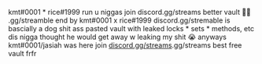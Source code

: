 kmt#0001 * rice#1999 run u niggas join discord.gg/streams better vault 🤷‍♂️ .gg/streamble end by kmt#0001 x rice#1999 discord.gg/stremable is bascially a dog shit ass pasted vault with leaked locks * sets * methods, etc dis nigga thought he would get away w leaking my shit 😭 anyways kmt#0001/jasiah was here join [discord.gg/streams](https://discord.gg/streams).gg/streams best free vault frfr
